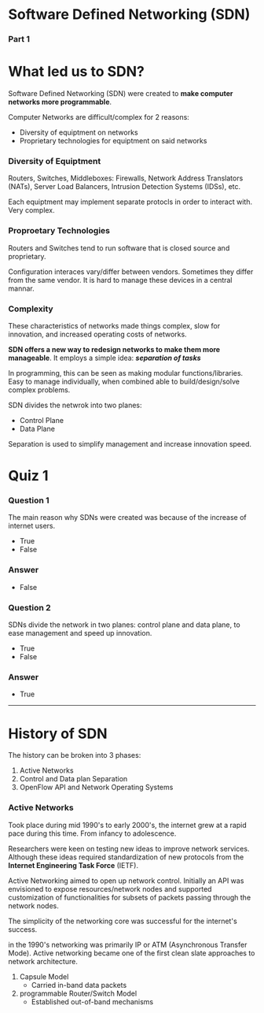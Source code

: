 # Software Defined Networking (SDN)
### Part 1

# What led us to SDN?

Software Defined Networking (SDN) were created to **make computer networks more programmable**.

Computer Networks are difficult/complex for 2 reasons:

- Diversity of equiptment on networks
- Proprietary technologies for equiptment on said networks

### Diversity of Equiptment

Routers, Switches, Middleboxes: Firewalls, Network Address Translators (NATs), 
Server Load Balancers, Intrusion Detection Systems (IDSs), etc.

Each equiptment may implement separate protocls in order to interact with. Very complex.

### Proproetary Technologies

Routers and Switches tend to run software that is closed source and proprietary.

Configuration interaces vary/differ between vendors. Sometimes they differ from the same vendor.
It is hard to manage these devices in a central mannar.

### Complexity

These characteristics of networks made things complex, slow for innovation, and increased 
operating costs of networks.

**SDN offers a new way to redesign networks to make them more manageable**. It employs a simple idea: 
***separation of tasks*** 

In programming, this can be seen as making modular functions/libraries. Easy to manage individually, 
when combined able to build/design/solve complex problems.

SDN divides the netwrok into two planes: 

- Control Plane
- Data Plane

Separation is used to simplify management and increase innovation speed.

# Quiz 1


### Question 1
The main reason why SDNs were created was because of the increase of internet users. 
  
- True
- False

### Answer 
- False

### Question 2
SDNs divide the network in two planes: control plane and data plane, to ease management and speed up innovation. 

- True
- False

### Answer
- True

---

# History of SDN

The history can be broken into 3 phases:

1. Active Networks
2. Control and Data plan Separation
3. OpenFlow API and Network Operating Systems

### Active Networks

Took place during mid 1990's to early 2000's, the internet grew at a rapid pace during this time. From 
infancy to adolescence.

Researchers were keen on testing new ideas to improve network services. Although these ideas required
standardization of new protocols from the **Internet Engineering Task Force** (IETF).

Active Networking aimed to open up network control. Initially an API was envisioned to expose 
resources/network nodes and supported customization of functionalities for subsets of packets
passing through the network nodes.

The simplicity of the networking core was successful for the internet's success.

in the 1990's networking was primarily IP or ATM (Asynchronous Transfer Mode). Active networking 
became one of the first clean slate approaches to network architecture.

1. Capsule Model
    - Carried in-band data packets
2. programmable Router/Switch Model
    - Established out-of-band mechanisms

      


